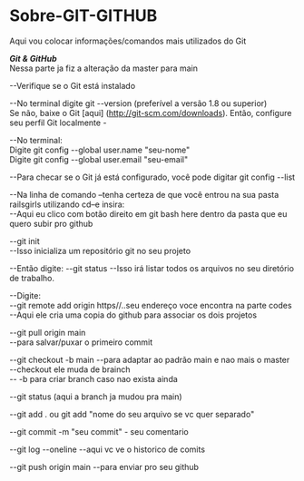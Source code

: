 # Sobre-GIT-GITHUB
Aqui vou colocar informações/comandos mais utilizados do Git

*********Git & GitHub*********<br>
Nessa parte ja fiz a alteração da master para main<br>

--Verifique se o Git está instalado<br>

--No terminal digite git --version (preferível a versão 1.8 ou superior)<br>
Se não, baixe o Git [aqui] (http://git-scm.com/downloads). Então, configure seu perfil Git localmente - <br>

--No terminal:<br>
Digite git config --global user.name "seu-nome"<br>
Digite git config --global user.email "seu-email"<br>

--Para checar se o Git já está configurado, você pode digitar git config --list<br>

--Na linha de comando –tenha certeza de que você entrou na sua pasta railsgirls utilizando cd–e insira:<br>
--Aqui eu clico com botão direito em git bash here dentro da pasta que eu quero subir pro github<br>

--git init<br>
--Isso inicializa um repositório git no seu projeto<br>

--Então digite:
--git status
--Isso irá listar todos os arquivos no seu diretório de trabalho.

--Digite: <br>
--git remote add origin https//..seu endereço voce encontra na parte codes<br>
--Aqui ele cria uma copia do github para associar os dois projetos<br>

--git pull origin main<br>
--para salvar/puxar o primeiro commit

--git checkout -b main
--para adaptar ao padrão main e nao mais o master<br>
--checkout ele muda de brainch<br>
-- -b para criar branch caso nao exista ainda<br>

--git status (aqui a branch ja mudou pra main)<br>

--git add . ou git add "nome do seu arquivo se vc quer separado"<br>

--git commit -m "seu commit"   -  seu comentario <br>

--git log --oneline
--aqui vc ve o historico de comits<br>

--git push origin main
--para enviar pro seu github
